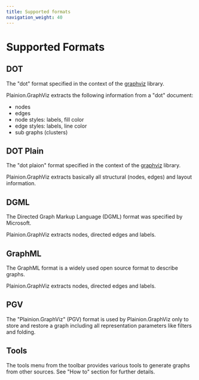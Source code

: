 ```yaml
---
title: Supported formats
navigation_weight: 40
---
```


# Supported Formats

## DOT

The "dot" format specified in the context of the [graphviz](http://graphviz.org) library.

Plainion.GraphViz extracts the following information from a "dot" document:
- nodes
- edges
- node styles: labels, fill color
- edge styles: labels, line color
- sub graphs (clusters)

## DOT Plain

The "dot plaion" format specified in the context of the [graphviz](http://graphviz.org) library.

Plainion.GraphViz extracts basically all structural (nodes, edges) and layout information.

## DGML

The Directed Graph Markup Language (DGML) format was specified by Microsoft.

Plainion.GraphViz extracts nodes, directed edges and labels.

## GraphML

The GraphML format is a widely used open source format to describe graphs.

Plainion.GraphViz extracts nodes, directed edges and labels.

## PGV

The "Plainion.GraphViz" (PGV) format is used by Plainion.GraphViz only to store and restore a graph 
including all representation parameters like filters and folding.

## Tools

The tools menu from the toolbar provides various tools to generate graphs from other sources.
See "How to" section for further details.
